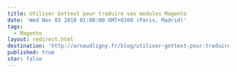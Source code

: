 ```yaml
---
title: Utiliser Gettext pour traduire vos modules Magento
date: 'Wed Nov 03 2010 01:00:00 GMT+0100 (Paris, Madrid)'
tags:
  - Magento
layout: redirect.html
destination: 'http://arnaudligny.fr/blog/utiliser-gettext-pour-traduire-vos-modules-magento/'
published: true
star: false
---
```

